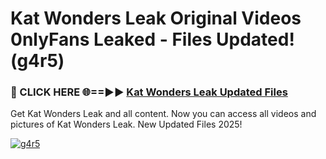 # Kat Wonders Leak Original Videos 0nlyFans Leaked - Files Updated! (g4r5)

<h3>🔴 CLICK HERE 🌐==►► <a href="https://tinyurl.com/3hn5wdd3" rel="nofollow">Kat Wonders Leak Updated Files</a></h3>

Get Kat Wonders Leak and all content. Now you can access all videos and pictures of Kat Wonders Leak. New Updated Files 2025!

[![g4r5](https://i.imgur.com/4HnBqBT.gif)](https://tinyurl.com/3hn5wdd3)
